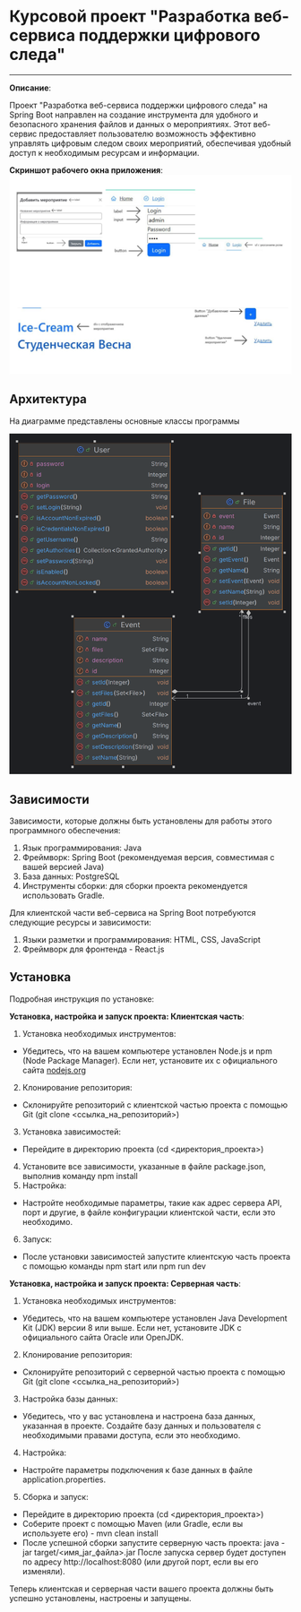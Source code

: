 # Курсовой проект "Разработка веб-сервиса поддержки цифрового следа"
----------------
**Описание**:

Проект "Разработка веб-сервиса поддержки цифрового следа" на Spring Boot направлен на создание инструмента для удобного и безопасного хранения файлов и данных о мероприятиях. Этот веб-сервис предоставляет пользователю возможность эффективно управлять цифровым следом своих мероприятий, обеспечивая удобный доступ к необходимым ресурсам и информации.

**Скриншот рабочего окна приложения**:
![](server/demo/diagram/interface.JPG)


## Архитектура

На диаграмме представлены основные классы программы

![](server/demo/diagram/class-diagram.png)


## Зависимости

Зависимости, которые должны быть установлены для работы этого программного обеспечения:
1. Язык программирования: Java
2. Фреймворк: Spring Boot (рекомендуемая версия, совместимая с вашей версией Java)
3. База данных: PostgreSQL
4. Инструменты сборки: для сборки проекта рекомендуется использовать Gradle.
   
Для клиентской части веб-сервиса на Spring Boot потребуются следующие ресурсы и зависимости:
1. Языки разметки и программирования:
HTML,
CSS,
JavaScript
2. Фреймворк для фронтенда - React.js


## Установка

Подробная инструкция по установке:

**Установка, настройка и запуск проекта: Клиентская часть**:
1. Установка необходимых инструментов:
  - Убедитесь, что на вашем компьютере установлен Node.js и npm (Node Package Manager). Если нет, установите их с официального сайта [nodejs.org](https://nodejs.org/en)
2. Клонирование репозитория:
  - Склонируйте репозиторий с клиентской частью проекта с помощью Git (git clone <ссылка_на_репозиторий>)
3. Установка зависимостей:
  - Перейдите в директорию проекта (cd <директория_проекта>)
4. Установите все зависимости, указанные в файле package.json, выполнив команду npm install
5. Настройка:
  - Настройте необходимые параметры, такие как адрес сервера API, порт и другие, в файле конфигурации клиентской части, если это необходимо.
6. Запуск:
  - После установки зависимостей запустите клиентскую часть проекта с помощью команды npm start или npm run dev

**Установка, настройка и запуск проекта: Серверная часть**:
1. Установка необходимых инструментов:
  - Убедитесь, что на вашем компьютере установлен Java Development Kit (JDK) версии 8 или выше. Если нет, установите JDK с официального сайта Oracle или OpenJDK.
2. Клонирование репозитория:
  - Склонируйте репозиторий с серверной частью проекта с помощью Git (git clone <ссылка_на_репозиторий>)
3. Настройка базы данных:
  - Убедитесь, что у вас установлена и настроена база данных, указанная в проекте. Создайте базу данных и пользователя с необходимыми правами доступа, если это необходимо.
4. Настройка:
  - Настройте параметры подключения к базе данных в файле application.properties.
5. Сборка и запуск:
  - Перейдите в директорию проекта (cd <директория_проекта>)
  - Соберите проект с помощью Maven (или Gradle, если вы используете его) - mvn clean install
  - После успешной сборки запустите серверную часть проекта: java -jar target/<имя_jar_файла>.jar
После запуска сервер будет доступен по адресу http://localhost:8080 (или другой порт, если вы его изменяли).

Теперь клиентская и серверная части вашего проекта должны быть успешно установлены, настроены и запущены.
